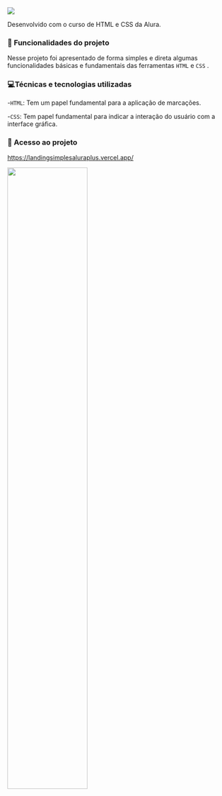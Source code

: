 <img src="https://github.com/nestto/landingsimplesaluraplus/assets/125527244/4b2926e2-0592-46cc-a1ee-f6e6dd98d011">

Desenvolvido com o curso de HTML e CSS da Alura.
### 🔨 Funcionalidades do projeto
Nesse projeto foi apresentado de forma simples e direta algumas funcionalidades básicas e fundamentais das ferramentas `HTML` e `CSS` .
### 💻Técnicas e tecnologias utilizadas

-`HTML`: Tem um papel fundamental para a aplicação de marcações.

-`CSS`: Tem papel fundamental para indicar a interação do usuário com a interface gráfica.

### 📁 Acesso ao projeto
https://landingsimplesaluraplus.vercel.app/

<img src="https://user-images.githubusercontent.com/125527244/226513514-f7037622-5d42-46b1-b065-efcab1e57d50.png" width="60%">
